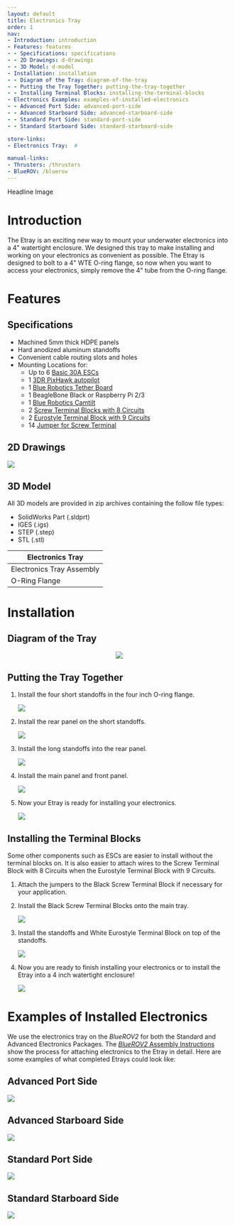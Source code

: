 ```yaml
---
layout: default
title: Electronics Tray
order: 1
nav:
- Introduction: introduction
- Features: features
- - Specifications: specifications
- - 2D Drawings: d-drawings
- - 3D Model: d-model
- Installation: installation
- - Diagram of the Tray: diagram-of-the-tray
- - Putting the Tray Together: putting-the-tray-together
- - Installing Terminal Blocks: installing-the-terminal-blocks
- Electronics Examples: examples-of-installed-electronics
- - Advanced Port Side: advanced-port-side
- - Advanced Starboard Side: advanced-starboard-side
- - Standard Port Side: standard-port-side
- - Standard Starboard Side: standard-starboard-side

store-links:
- Electronics Tray:  #

manual-links:
- Thrusters: /thrusters
- BlueROV: /bluerov
---
```


Headline Image

# Introduction

The Etray is an exciting new way to mount your underwater electronics into a 4" watertight enclosure. We designed this tray to make installing and working on your electronics as convenient as possible. The Etray is designed to bolt to a 4" WTE O-ring
flange, so now when you want to access your electronics, simply remove the 4" tube from the O-ring flange. 

# Features

## Specifications

- Machined 5mm thick HDPE panels
- Hard anodized aluminum standoffs 
- Convenient cable routing slots and holes
- Mounting Locations for:
	- Up to 6 [Basic 30A ESCs](https://www.bluerobotics.com/store/speed-controllers/besc-30-r1/)	
	- 1 [3DR PixHawk autopilot](https://www.bluerobotics.com/store/electronics/pixhawk-r1/) 
	- 1 [Blue Robotics Tether Board](https://www.bluerobotics.com/product-category/electronics/tether-interface/)
	- 1 BeagleBone Black or Raspberry Pi 2/3
	- 1 [Blue Robotics Camtilt](https://www.bluerobotics.com/store/uncategorized/camera-tilt-mount/#mount)
	- 2 [Screw Terminal Blocks with 8 Circuits](http://www.digikey.com/product-search/en?keywords=wm5765-nd) 
	- 2 [Eurostyle Terminal Block with 9 Circuits](http://www.digikey.com/product-search/en?keywords=wm15918-nd)
	- 14 [Jumper for Screw Terminal](http://www.digikey.com/product-search/en?keywords=wm9712-nd)

## 2D Drawings

<img src="/etray/cad/ASSEM-ETRAY-X1.png" class="img-responsive" style="max-width:900px" />

## 3D Model

All 3D models are provided in zip archives containing the follow file types:

- SolidWorks Part (.sldprt)
- IGES (.igs) 
- STEP (.step)
- STL (.stl)

|		**Electronics Tray**																    |
| --------------------------------------------------------------------------------------------- |
| Electronics Tray Assembly     | [ASSEM-ETRAY-X1](/etray/cad/ASSEM-ETRAY-X1.zip)               |
| O-Ring Flange                 | [WTE4-M-FLANGE-SEAL-R2.zip](http://www.bluerobotics.com/models/WTE4-M-FLANGE-SEAL-R2.zip) |

# Installation

## Diagram of the Tray

<p align="center">
<img src="/etray/cad/elec-tray-annotated.png" class="img-responsive" style="max-width:900px" />
</p>

## Putting the Tray Together

1. Install the four short standoffs in the four inch O-ring flange.

	<img src="/etray/cad/ASSEM-ETRAY-X1-FOR-DOC.png" class="img-responsive" style="max-width:900px" />

2. Install the rear panel on the short standoffs.

	<img src="/etray/cad/ASSEM-ETRAY-X1-FOR-DOC-2.png" class="img-responsive" style="max-width:900px" />

3. Install the long standoffs into the rear panel.

	<img src="/etray/cad/ASSEM-ETRAY-X1-FOR-DOC-3.png" class="img-responsive" style="max-width:900px" />

4. Install the main panel and front panel. 

	<img src="/etray/cad/ASSEM-ETRAY-X1-FOR-DOC-4.png" class="img-responsive" style="max-width:900px" />

5. Now your Etray is ready for installing your electronics.

	<img src="/etray/cad/ASSEM-ETRAY-X1-FOR-DOC-5.png" class="img-responsive" style="max-width:900px" />

## Installing the Terminal Blocks

Some other components such as ESCs are easier to install without the terminal blocks on. It is also easier to attach wires to the Screw Terminal Block with 8 Circuits when the Eurostyle Terminal Block with 9 Circuits. 

1. Attach the jumpers to the Black Screw Terminal Block if necessary for your application.



2. Install the Black Screw Terminal Blocks onto the main tray.

	<img src="/etray/cad/ASSEM-ETRAY-X1-FOR-DOC-7.png" class="img-responsive" style="max-width:900px" />

3. Install the standoffs and White Eurostyle Terminal Block on top of the standoffs.

	<img src="/etray/cad/ASSEM-ETRAY-X1-FOR-DOC-8.png" class="img-responsive" style="max-width:900px" />

4. Now you are ready to finish installing your electronics or to install the Etray into a 4 inch watertight enclosure!

	<img src="/etray/cad/ASSEM-ETRAY-X1-FOR-DOC-9.png" class="img-responsive" style="max-width:900px" />


# Examples of Installed Electronics

We use the electronics tray on the _BlueROV2_ for both the Standard and Advanced Electronics Packages. The [_BlueROV2_ Assembly Instructions](http://docs.bluerobotics.com/brov2/assembly/#assembling-the-electronics-tray) show the process for attaching electronics to the Etray in detail. Here are some examples of what completed Etrays could look like:

## Advanced Port Side

<img src="/etray/cad/brov2-wire-management-2.png" class="img-responsive" style="max-width:900px" />

## Advanced Starboard Side

<img src="/etray/cad/brov2-wire-management-1.png" class="img-responsive" style="max-width:900px" />

## Standard Port Side

<img src="/etray/cad/etray-cleaned-2.png" class="img-responsive" style="max-width:900px" />

## Standard Starboard Side

<img src="/etray/cad/etray-cleaned.png" class="img-responsive" style="max-width:900px" />